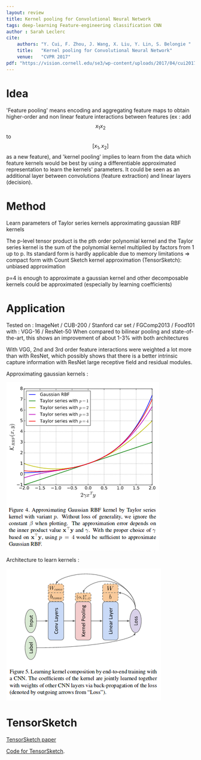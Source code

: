 ```yaml
---
layout: review
title: Kernel pooling for Convolutional Neural Network
tags: deep-learning Feature-engineering classification CNN
author : Sarah Leclerc
cite:
    authors: "Y. Cui, F. Zhou, J. Wang, X. Liu, Y. Lin, S. Belongie "
    title:   "Kernel pooling for Convolutional Neural Network"
    venue:   "CVPR 2017"
pdf: "https://vision.cornell.edu/se3/wp-content/uploads/2017/04/cui2017cvpr.pdf"
---
```


# Idea
  'Feature pooling' means encoding and aggregating feature maps to obtain higher-order and non linear feature interactions between features (ex : add $$ x_1x_2 $$ to $$ [x_1, x_2] $$ as a new feature), and 'kernel pooling' implies to learn from the data which feature kernels would be best by using a differentiable approximated representation to learn the kernels' parameters. It could be seen as an additional layer between convolutions (feature extraction) and linear layers (decision).
   
# Method
  Learn parameters of Taylor series kernels approximating gaussian RBF kernels
  
  The p-level tensor product is the pth order polynomial kernel and the Taylor series kernel is the sum of the polynomial kernel multiplied by factors from 1 up to p.
	Its standard form is hardly applicable due to memory limitations => compact form with Count Sketch kernel approximation (TensorSketch): unbiased approximation
	
p=4 is enough to approximate a gaussian kernel and other decomposable kernels could be approximated (especially by learning coefficients)

# Application
Tested on : ImageNet / CUB-200 / Stanford car set / FGComp2013 / Food101 
with : VGG-16 / ResNet-50
When compared to bilinear pooling and state-of-the-art, this shows an improvement of about 1-3% with both architectures

With VGG, 2nd and 3rd order feature interactions were weighted a lot more than with ResNet, which possibly shows that there is a better intrinsic capture information with ResNet large receptive field and residual modules.

Approximating gaussian kernels :


![](/deep-learning/images/kernelpooling/gaussian-kernel-approx.png)

Architecture to learn kernels :


![](/deep-learning/images/kernelpooling/architecture.png)
# TensorSketch
[TensorSketch paper](http://www.itu.dk/people/pagh/papers/tensorsketch.pdf)

[Code for TensorSketch](http://www.itu.dk/people/ndap/TensorSketch.m).


